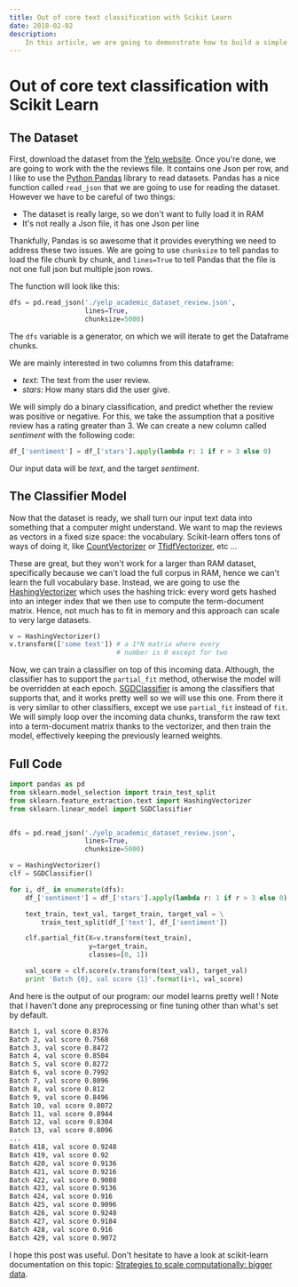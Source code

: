 ```yaml
---
title: Out of core text classification with Scikit Learn
date: 2018-02-02
description:
    In this article, we are going to demonstrate how to build a simple text classifier for larger than RAM datasets. This approach is called Out of Core Learning, and many python Machine Learning librairies make this very easy to implement. For this example I used reviews from the Yelp Dataset Challenge and Python scikit-learn.
---
```


# Out of core text classification with Scikit Learn

## The Dataset

First, download the dataset from the [Yelp website](https://www.yelp.com/dataset/challenge). Once you're done, we are going to work with the the reviews file. It contains one Json per row, and I like to use the [Python Pandas](https://pandas.pydata.org/) library to read datasets.
Pandas has a nice function called `read_json` that we are going to use for reading the dataset. However we have to be careful of two things:

 - The dataset is really large, so we don't want to fully load it in RAM
 - It's not really a Json file, it has one Json per line

Thankfully, Pandas is so awesome that it provides everything we need to address these two issues. We are going to use `chunksize` to tell pandas to load the file chunk by chunk, and `lines=True` to tell Pandas that the file is not one full json but multiple json rows.

The function will look like this:

``` python
dfs = pd.read_json('./yelp_academic_dataset_review.json',
                   lines=True,
                   chunksize=5000)
```

The `dfs` variable is a generator, on which we will iterate to get the Dataframe chunks.

We are mainly interested in two columns from this dataframe:

 - *text*: The text from the user review.
 - *stars*: How many stars did the user give.

We will simply do a binary classification, and predict whether the review was positive or negative. For this, we take the assumption that a positive review has a rating greater than 3. We can create a new column called *sentiment* with the following code:

``` python
df_['sentiment'] = df_['stars'].apply(lambda r: 1 if r > 3 else 0)
```

Our input data will be *text*, and the target *sentiment*.

## The Classifier Model

Now that the dataset is ready, we shall turn our input text data into something that a computer might understand. We want to map the reviews as vectors in a fixed size space: the vocabulary. Scikit-learn offers tons of ways of doing it, like [CountVectorizer](http://scikit-learn.org/stable/modules/generated/sklearn.feature_extraction.text.CountVectorizer.html#sklearn.feature_extraction.text.CountVectorizer) or [TfidfVectorizer](http://scikit-learn.org/stable/modules/generated/sklearn.feature_extraction.text.TfidfVectorizer.html), etc ...

These are great, but they won't work for a larger than RAM dataset, specifically because we can't load the full corpus in RAM, hence we can't learn the full vocabulary base. Instead, we are going to use the [HashingVectorizer](http://scikit-learn.org/stable/modules/generated/sklearn.feature_extraction.text.HashingVectorizer.html#sklearn.feature_extraction.text.HashingVectorizer) which uses the hashing trick: every word gets hashed into an integer index that we then use to compute the term-document matrix. Hence, not much has to fit in memory and this approach can scale to very large datasets.

``` python
v = HashingVectorizer()
v.transform(['some text']) # a 1*N matrix where every
                           # number is 0 except for two
```

Now, we can train a classifier on top of this incoming data. Although, the classifier has to support the `partial_fit` method, otherwise the model will be overridden at each epoch. [SGDClassifier](http://scikit-learn.org/stable/modules/generated/sklearn.linear_model.SGDClassifier.html) is among the classifiers that supports that, and it works pretty well so we will use this one.
From there it is very similar to other classifiers, except we use `partial_fit` instead of `fit`. We will simply loop over the incoming data chunks, transform the raw text into a term-document matrix thanks to the vectorizer, and then train the model, effectively keeping the previously learned weights.

## Full Code

``` python
import pandas as pd
from sklearn.model_selection import train_test_split
from sklearn.feature_extraction.text import HashingVectorizer
from sklearn.linear_model import SGDClassifier


dfs = pd.read_json('./yelp_academic_dataset_review.json',
                   lines=True,
                   chunksize=5000)

v = HashingVectorizer()
clf = SGDClassifier()

for i, df_ in enumerate(dfs):
    df_['sentiment'] = df_['stars'].apply(lambda r: 1 if r > 3 else 0)

    text_train, text_val, target_train, target_val = \
        train_test_split(df_['text'], df_['sentiment'])

    clf.partial_fit(X=v.transform(text_train),
                    y=target_train,
                    classes=[0, 1])

    val_score = clf.score(v.transform(text_val), target_val)
    print 'Batch {0}, val score {1}'.format(i+1, val_score)
```

And here is the output of our program: our model learns pretty well ! Note that I haven't done any preprocessing or fine tuning other than what's set by default.

``` bash
Batch 1, val score 0.8376
Batch 2, val score 0.7568
Batch 3, val score 0.8472
Batch 4, val score 0.8504
Batch 5, val score 0.8272
Batch 6, val score 0.7992
Batch 7, val score 0.8096
Batch 8, val score 0.812
Batch 9, val score 0.8496
Batch 10, val score 0.8072
Batch 11, val score 0.8944
Batch 12, val score 0.8304
Batch 13, val score 0.8096
...
Batch 418, val score 0.9248
Batch 419, val score 0.92
Batch 420, val score 0.9136
Batch 421, val score 0.9216
Batch 422, val score 0.9088
Batch 423, val score 0.9136
Batch 424, val score 0.916
Batch 425, val score 0.9096
Batch 426, val score 0.9248
Batch 427, val score 0.9184
Batch 428, val score 0.916
Batch 429, val score 0.9072
```

I hope this post was useful. Don't hesitate to have a look at scikit-learn documentation on this topic: [Strategies to scale computationally: bigger data](http://scikit-learn.org/stable/modules/scaling_strategies.html).
